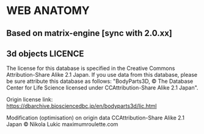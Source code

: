 
# WEB ANATOMY

## Based on matrix-engine [sync with 2.0.xx]


## 3d objects LICENCE

The license for this database is specified in the Creative Commons Attribution-Share Alike 2.1 Japan. If you use data from this database, please be sure attribute this database as follows:
"BodyParts3D, © The Database Center for Life
Science licensed under CCAttribution-Share Alike 2.1 Japan".

Origin license link: https://dbarchive.biosciencedbc.jp/en/bodyparts3d/lic.html

Modification (optimisation) on origin data
CCAttribution-Share Alike 2.1 Japan ©
Nikola Lukic maximumroulette.com
